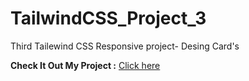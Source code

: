 # TailwindCSS_Project_3

Third Tailewind CSS Responsive project- Desing Card's

**Check It Out My Project :** [Click here]()
